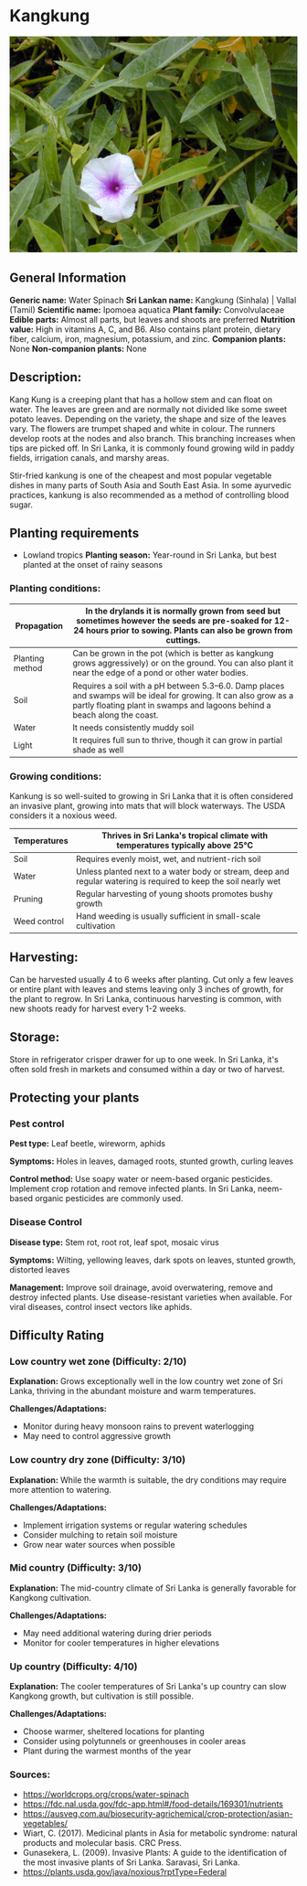 # Kangkung
![Kang-Kung.jpeg](../../assets/images/Kang-Kung.jpeg "Image from Wikimedia Commons")
    
## General Information
**Generic name:** Water Spinach
**Sri Lankan name:** Kangkung (Sinhala) | Vallal (Tamil)
**Scientific name:** Ipomoea aquatica
**Plant family:** Convolvulaceae
**Edible parts:** Almost all parts, but leaves and shoots are preferred
**Nutrition value:** High in vitamins A, C, and B6. Also contains plant protein, dietary fiber, calcium, iron, magnesium, potassium, and zinc.
**Companion plants:** None
**Non-companion plants:** None

## Description:
Kang Kung is a creeping plant that has a hollow stem and can float on water. The leaves are green and are normally not divided like some sweet potato leaves. Depending on the variety, the shape and size of the leaves vary. The flowers are trumpet shaped and white in colour. The runners develop roots at the nodes and also branch. This branching increases when tips are picked off. In Sri Lanka, it is commonly found growing wild in paddy fields, irrigation canals, and marshy areas.

Stir-fried kankung is one of the cheapest and most popular vegetable dishes in many parts of South Asia and South East Asia. In some ayurvedic practices, kankung is also recommended as a method of controlling blood sugar. 

## Planting requirements
- Lowland tropics
**Planting season:** Year-round in Sri Lanka, but best planted at the onset of rainy seasons

### Planting conditions:
| **Propagation** | In the drylands it is normally grown from seed but sometimes however the seeds are pre-soaked for 12-24 hours prior to sowing. Plants can also be grown from cuttings.                                  |
|-----------------|---------------------------------------------------------------------------------------------------------------------------------------------------------------------------------------------------------|
| Planting method | Can be grown in the pot (which is better as kangkung grows aggressively) or on the ground. You can also plant it near the edge of a pond or other water bodies.                                    |
| Soil            | Requires a soil with a pH between 5.3–6.0. Damp places and swamps will be ideal for growing. It can also grow as a partly floating plant in swamps and lagoons behind a beach along the coast. |
| Water           | It needs consistently muddy soil                                                                                                                                              |
| Light           | It requires full sun to thrive, though it can grow in partial shade as well                                                                                                                                        |

### Growing conditions:
Kankung is so well-suited to growing in Sri Lanka that it is often considered an invasive plant, growing into mats that will block waterways. The USDA considers it a noxious weed. 

| **Temperatures** | Thrives in Sri Lanka's tropical climate with temperatures typically above 25°C |
|----|----|
| Soil | Requires evenly moist, wet, and nutrient-rich soil |
| Water | Unless planted next to a water body or stream, deep and regular watering is required to keep the soil nearly wet |
| Pruning | Regular harvesting of young shoots promotes bushy growth |
| Weed control | Hand weeding is usually sufficient in small-scale cultivation |

## Harvesting:

Can be harvested usually 4 to 6 weeks after planting. Cut only a few leaves or entire plant with leaves and stems leaving only 3 inches of growth, for the plant to regrow. In Sri Lanka, continuous harvesting is common, with new shoots ready for harvest every 1-2 weeks.


## Storage: 
Store in refrigerator crisper drawer for up to one week. In Sri Lanka, it's often sold fresh in markets and consumed within a day or two of harvest.

## Protecting your plants
### Pest control

**Pest type:** Leaf beetle, wireworm, aphids

**Symptoms:** Holes in leaves, damaged roots, stunted growth, curling leaves

**Control method:** Use soapy water or neem-based organic pesticides. Implement crop rotation and remove infected plants. In Sri Lanka, neem-based organic pesticides are commonly used.

### Disease Control

**Disease type:** Stem rot, root rot, leaf spot, mosaic virus

**Symptoms:** Wilting, yellowing leaves, dark spots on leaves, stunted growth, distorted leaves

**Management:** Improve soil drainage, avoid overwatering, remove and destroy infected plants. Use disease-resistant varieties when available. For viral diseases, control insect vectors like aphids.

## Difficulty Rating
### Low country wet zone (Difficulty: 2/10)
**Explanation:** Grows exceptionally well in the low country wet zone of Sri Lanka, thriving in the abundant moisture and warm temperatures.

**Challenges/Adaptations:**
- Monitor during heavy monsoon rains to prevent waterlogging
- May need to control aggressive growth

### Low country dry zone (Difficulty: 3/10)
**Explanation:** While the warmth is suitable, the dry conditions may require more attention to watering.

**Challenges/Adaptations:**
- Implement irrigation systems or regular watering schedules
- Consider mulching to retain soil moisture
- Grow near water sources when possible

### Mid country (Difficulty: 3/10)
**Explanation:** The mid-country climate of Sri Lanka is generally favorable for Kangkong cultivation.

**Challenges/Adaptations:**
- May need additional watering during drier periods
- Monitor for cooler temperatures in higher elevations

### Up country (Difficulty: 4/10)
**Explanation:** The cooler temperatures of Sri Lanka's up country can slow Kangkong growth, but cultivation is still possible.

**Challenges/Adaptations:**
- Choose warmer, sheltered locations for planting
- Consider using polytunnels or greenhouses in cooler areas
- Plant during the warmest months of the year

### Sources:
- https://worldcrops.org/crops/water-spinach
- https://fdc.nal.usda.gov/fdc-app.html#/food-details/169301/nutrients
- https://ausveg.com.au/biosecurity-agrichemical/crop-protection/asian-vegetables/
- Wiart, C. (2017). Medicinal plants in Asia for metabolic syndrome: natural products and molecular basis. CRC Press.
- Gunasekera, L. (2009). Invasive Plants: A guide to the identification of the most invasive plants of Sri Lanka. Saravasi, Sri Lanka.
- https://plants.usda.gov/java/noxious?rptType=Federal
